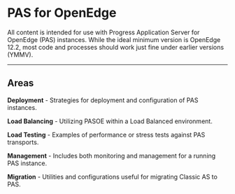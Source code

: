 # PAS for OpenEdge #

All content is intended for use with Progress Application Server for OpenEdge (PAS) instances. While the ideal minimum version is OpenEdge 12.2, most code and processes should work just fine under earlier versions (YMMV).

----------

## Areas ##

**Deployment** - Strategies for deployment and configuration of PAS instances.

**Load Balancing** - Utilizing PASOE within a Load Balanced environment.

**Load Testing** - Examples of performance or stress tests against PAS transports.

**Management** - Includes both monitoring and management for a running PAS instance.

**Migration** - Utilities and configurations useful for migrating Classic AS to PAS.
